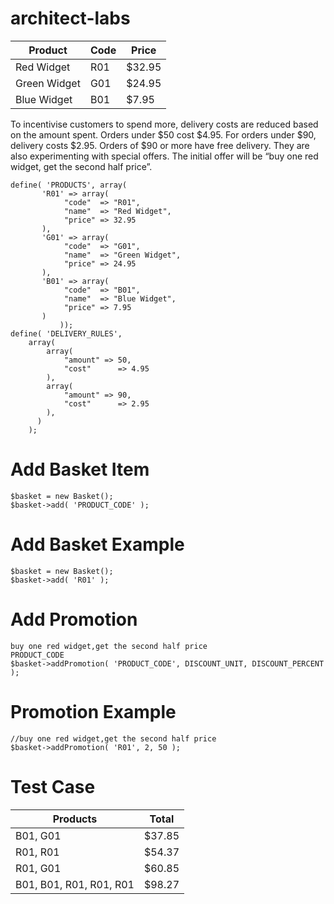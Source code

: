 # architect-labs
<table>
<thead>
<tr>
<th>Product</th>
<th>Code</th>
<th>Price</th>
</tr>
</thead>
<tbody>
<tr>
<td>Red Widget</td>
<td>R01</td>
<td>$32.95</td>
</tr>
<tr>
<td>Green Widget</td>
<td>G01</td>
<td>$24.95</td>
</tr>
<tr>
<td>Blue Widget</td>
<td>B01</td>
<td>$7.95</td>
</tr>
</tbody>
</table>
To incentivise customers to spend more, delivery costs are reduced based on the amount 
spent. Orders under $50 cost $4.95. For orders under $90, delivery costs $2.95. Orders of 
$90 or more have free delivery.
They are also experimenting with special offers. The initial offer will be “buy one red widget, 
get the second half price”.

    define( 'PRODUCTS', array(
    	   'R01' => array(
    	   	    "code"  => "R01",
    	   	    "name"  => "Red Widget",
    	   	    "price" => 32.95
    	   ),
    	   'G01' => array(
    	   	    "code"  => "G01",
    	   	    "name"  => "Green Widget",
    	   	    "price" => 24.95
    	   ),
    	   'B01' => array(
    	        "code"  => "B01",
    	        "name"  => "Blue Widget",
    	        "price" => 7.95
    	   )
               ));
    define( 'DELIVERY_RULES', 
        array(
            array(
          	    "amount" => 50,
          	    "cost"      => 4.95
            ),
            array(
          	    "amount" => 90,
          	    "cost"      => 2.95
            ),
          ) 
        );

# Add Basket Item

    $basket = new Basket();
    $basket->add( 'PRODUCT_CODE' );

# Add Basket Example

    $basket = new Basket();
    $basket->add( 'R01' );

# Add Promotion
    buy one red widget,get the second half price  
    PRODUCT_CODE
    $basket->addPromotion( 'PRODUCT_CODE', DISCOUNT_UNIT, DISCOUNT_PERCENT );

# Promotion Example
    //buy one red widget,get the second half price
    $basket->addPromotion( 'R01', 2, 50 );

# Test Case
<table>
<thead>
<tr>
<th>Products</th>
<th>Total</th>
</tr>
</thead>
<tbody>
<tr>
<td>B01, G01</td>
<td>$37.85</td>
</tr>
<tr>
<td>R01, R01</td>
<td>$54.37</td>
</tr>
<tr>
<td>R01, G01</td>
<td>$60.85</td>
</tr>
<tr>
<td>B01, B01, R01, R01, R01</td>
<td>$98.27</td>
</tr>
</tbody>
</table>